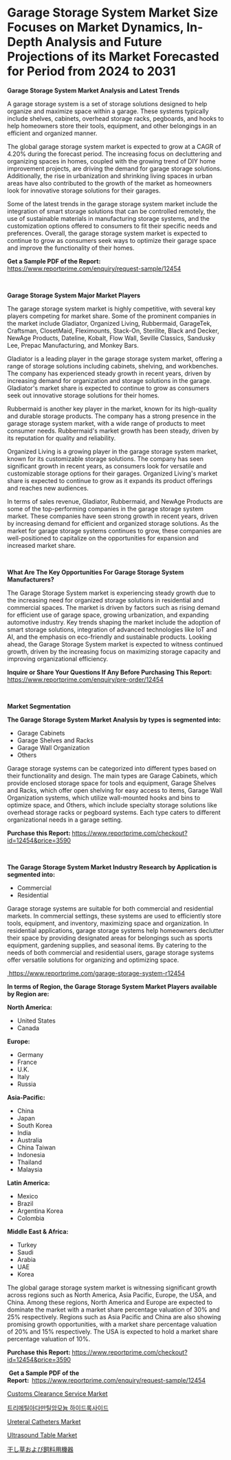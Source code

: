 <p><h1>Garage Storage System Market Size Focuses on Market Dynamics, In-Depth Analysis and Future Projections of its Market Forecasted for Period from 2024 to 2031</h1></p><p><strong>Garage Storage System Market Analysis and Latest Trends</strong></p>
<p><p>A garage storage system is a set of storage solutions designed to help organize and maximize space within a garage. These systems typically include shelves, cabinets, overhead storage racks, pegboards, and hooks to help homeowners store their tools, equipment, and other belongings in an efficient and organized manner.</p><p>The global garage storage system market is expected to grow at a CAGR of 4.20% during the forecast period. The increasing focus on decluttering and organizing spaces in homes, coupled with the growing trend of DIY home improvement projects, are driving the demand for garage storage solutions. Additionally, the rise in urbanization and shrinking living spaces in urban areas have also contributed to the growth of the market as homeowners look for innovative storage solutions for their garages.</p><p>Some of the latest trends in the garage storage system market include the integration of smart storage solutions that can be controlled remotely, the use of sustainable materials in manufacturing storage systems, and the customization options offered to consumers to fit their specific needs and preferences. Overall, the garage storage system market is expected to continue to grow as consumers seek ways to optimize their garage space and improve the functionality of their homes.</p></p>
<p><strong>Get a Sample PDF of the Report:&nbsp;</strong> <a href="https://www.reportprime.com/enquiry/request-sample/12454">https://www.reportprime.com/enquiry/request-sample/12454</a></p>
<p>&nbsp;</p>
<p><strong>Garage Storage System Major Market Players</strong></p>
<p><p>The garage storage system market is highly competitive, with several key players competing for market share. Some of the prominent companies in the market include Gladiator, Organized Living, Rubbermaid, GarageTek, Craftsman, ClosetMaid, Fleximounts, Stack-On, Sterilite, Black and Decker, NewAge Products, Dateline, Kobalt, Flow Wall, Seville Classics, Sandusky Lee, Prepac Manufacturing, and Monkey Bars.</p><p>Gladiator is a leading player in the garage storage system market, offering a range of storage solutions including cabinets, shelving, and workbenches. The company has experienced steady growth in recent years, driven by increasing demand for organization and storage solutions in the garage. Gladiator's market share is expected to continue to grow as consumers seek out innovative storage solutions for their homes.</p><p>Rubbermaid is another key player in the market, known for its high-quality and durable storage products. The company has a strong presence in the garage storage system market, with a wide range of products to meet consumer needs. Rubbermaid's market growth has been steady, driven by its reputation for quality and reliability.</p><p>Organized Living is a growing player in the garage storage system market, known for its customizable storage solutions. The company has seen significant growth in recent years, as consumers look for versatile and customizable storage options for their garages. Organized Living's market share is expected to continue to grow as it expands its product offerings and reaches new audiences.</p><p>In terms of sales revenue, Gladiator, Rubbermaid, and NewAge Products are some of the top-performing companies in the garage storage system market. These companies have seen strong growth in recent years, driven by increasing demand for efficient and organized storage solutions. As the market for garage storage systems continues to grow, these companies are well-positioned to capitalize on the opportunities for expansion and increased market share.</p></p>
<p>&nbsp;</p>
<p><strong>What Are The Key Opportunities For Garage Storage System Manufacturers?</strong></p>
<p><p>The Garage Storage System market is experiencing steady growth due to the increasing need for organized storage solutions in residential and commercial spaces. The market is driven by factors such as rising demand for efficient use of garage space, growing urbanization, and expanding automotive industry. Key trends shaping the market include the adoption of smart storage solutions, integration of advanced technologies like IoT and AI, and the emphasis on eco-friendly and sustainable products. Looking ahead, the Garage Storage System market is expected to witness continued growth, driven by the increasing focus on maximizing storage capacity and improving organizational efficiency.</p></p>
<p><strong>Inquire or Share Your Questions If Any Before Purchasing This Report:</strong> <a href="https://www.reportprime.com/enquiry/pre-order/12454">https://www.reportprime.com/enquiry/pre-order/12454</a></p>
<p>&nbsp;</p>
<p><strong>Market Segmentation</strong></p>
<p><strong>The Garage Storage System Market Analysis by types is segmented into:</strong></p>
<p><ul><li>Garage Cabinets</li><li>Garage Shelves and Racks</li><li>Garage Wall Organization</li><li>Others</li></ul></p>
<p><p>Garage storage systems can be categorized into different types based on their functionality and design. The main types are Garage Cabinets, which provide enclosed storage space for tools and equipment, Garage Shelves and Racks, which offer open shelving for easy access to items, Garage Wall Organization systems, which utilize wall-mounted hooks and bins to optimize space, and Others, which include specialty storage solutions like overhead storage racks or pegboard systems. Each type caters to different organizational needs in a garage setting.</p></p>
<p><strong>Purchase this Report:&nbsp;</strong><a href="https://www.reportprime.com/checkout?id=12454&price=3590">https://www.reportprime.com/checkout?id=12454&price=3590</a></p>
<p>&nbsp;</p>
<p><strong>The Garage Storage System Market Industry Research by Application is segmented into:</strong></p>
<p><ul><li>Commercial</li><li>Residential</li></ul></p>
<p><p>Garage storage systems are suitable for both commercial and residential markets. In commercial settings, these systems are used to efficiently store tools, equipment, and inventory, maximizing space and organization. In residential applications, garage storage systems help homeowners declutter their space by providing designated areas for belongings such as sports equipment, gardening supplies, and seasonal items. By catering to the needs of both commercial and residential users, garage storage systems offer versatile solutions for organizing and optimizing space.</p></p>
<p><a href="https://www.reportprime.com/garage-storage-system-r12454">&nbsp;https://www.reportprime.com/garage-storage-system-r12454</a></p>
<p><strong>In terms of Region, the Garage Storage System Market Players available by Region are:</strong></p>
<p>
    <p> <strong> North America: </strong>
        <ul>
            <li>United States</li>
            <li>Canada</li>
        </ul>
        </p> 
    <p> <strong> Europe: </strong>
        <ul>
            <li>Germany</li>
            <li>France</li>
            <li>U.K.</li>
            <li>Italy</li>
            <li>Russia</li>
        </ul>
        </p> 
    <p> <strong> Asia-Pacific: </strong>
        <ul>
            <li>China</li>
            <li>Japan</li>
            <li>South Korea</li>
            <li>India</li>
            <li>Australia</li>
            <li>China Taiwan</li>
            <li>Indonesia</li>
            <li>Thailand</li>
            <li>Malaysia</li>
        </ul>
        </p> 
    <p> <strong> Latin America: </strong>
        <ul>
            <li>Mexico</li>
            <li>Brazil</li>
            <li>Argentina Korea</li>
            <li>Colombia</li>
        </ul>
        </p> 
    <p> <strong> Middle East & Africa: </strong>
        <ul>
            <li>Turkey</li>
            <li>Saudi</li>
            <li>Arabia</li>
            <li>UAE</li>
            <li>Korea</li>
        </ul>
    </p>
    </p>
<p><p>The global garage storage system market is witnessing significant growth across regions such as North America, Asia Pacific, Europe, the USA, and China. Among these regions, North America and Europe are expected to dominate the market with a market share percentage valuation of 30% and 25% respectively. Regions such as Asia Pacific and China are also showing promising growth opportunities, with a market share percentage valuation of 20% and 15% respectively. The USA is expected to hold a market share percentage valuation of 10%.</p></p>
<p><strong>Purchase this Report: </strong><a href="https://www.reportprime.com/checkout?id=12454&price=3590">https://www.reportprime.com/checkout?id=12454&price=3590</a></p>
<p>&nbsp;<strong>Get a Sample PDF of the Report:&nbsp;&nbsp;</strong><a href="https://www.reportprime.com/enquiry/request-sample/12454">https://www.reportprime.com/enquiry/request-sample/12454</a></p>
<p><strong></strong></p>
<p><p><a href="https://www.linkedin.com/pulse/navigating-global-customs-clearance-service-market-landscape-kjl6e">Customs Clearance Service Market</a></p><p><a href="https://medium.com/@ishacian.georges/2024%EB%85%84%EB%B6%80%ED%84%B0-2031%EB%85%84%EA%B9%8C%EC%A7%80-134%ED%8E%98%EC%9D%B4%EC%A7%80%EC%97%90-%EA%B1%B8%EC%B3%90-%EC%A0%84-%EC%84%B8%EA%B3%84-trimethyladamantylammonium-hydroxide-%EC%8B%9C%EC%9E%A5-%EB%8F%99%ED%96%A5%EC%97%90-%EB%8C%80%ED%95%9C-%EC%A0%84%EB%9E%B5%EC%A0%81%EC%9D%B8-%ED%86%B5%EC%B0%B0%EB%A0%A5%EC%9D%84-%EB%8B%A4%EB%A3%B9%EB%8B%88%EB%8B%A4-838a6f8f29d0">트리메틸아다만틸암모늄 하이드록사이드</a></p><p><a href="https://issuu.com/reportprime-2/docs/ureteral-catheters-market-size-2030.pptx">Ureteral Catheters Market</a></p><p><a href="https://issuu.com/reportprime-2/docs/ultrasound-table-market-size-2030.pptx">Ultrasound Table Market</a></p><p><a href="https://medium.com/@amarart56456/%E4%B8%96%E7%95%8C%E3%81%AE%E7%89%A7%E8%8D%89%E6%A9%9F%E5%99%A8%E5%B8%82%E5%A0%B4-%E8%A3%BD%E5%93%81%E3%82%BF%E3%82%A4%E3%83%97-%E6%B2%B9%E5%9C%A7%E5%BC%8F-%E9%9B%BB%E5%8B%95%E5%BC%8F-%E3%82%A8%E3%83%B3%E3%83%89%E3%83%A6%E3%83%BC%E3%82%B6%E3%83%BC-%E5%9C%B0%E5%9F%9F%E3%82%92%E4%B8%AD%E5%BF%83%E3%81%AB%E5%88%86%E6%9E%90%E3%81%A8%E4%BA%88%E6%B8%AC-2024%E5%B9%B4%E3%81%8B%E3%82%892031%E5%B9%B4%E3%81%BE%E3%81%A7-12d2bd99c720">干し草および飼料用機器</a></p></p>